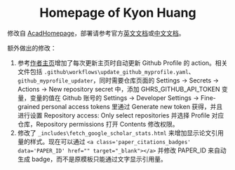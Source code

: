 
<h1 align="center">
Homepage of Kyon Huang
</h1>

修改自 [AcadHomepage](https://github.com/RayeRen/acad-homepage.github.io)，部署请参考官方[英文文档](https://github.com/RayeRen/acad-homepage.github.io)或[中文文档](https://github.com/RayeRen/acad-homepage.github.io/blob/main/docs/README-zh.md)。

额外做出的修改：

1. 参考[作者主页](https://github.com/RayeRen/rayeren.github.io)增加了每次更新主页时自动更新 Github Profile 的 action。相关文件包括 `.github\workflows\update_github_myprofile.yaml`、`github_myprofile_updater`，同时需要仓库页面的 Settings -> Secrets -> Actions -> New repository secret 中，添加 GHRS_GITHUB_API_TOKEN 变量，变量的值在 Github 账号的 Settings -> Developer Settings -> Fine-grained personal access tokens 里通过 Generate new token 获得，并且进行设置 Repository access: Only select repositories 并选择 Profile 对应仓库，Repository permissions 打开 Contents 修改权限。
2. 修改了 `_includes\fetch_google_scholar_stats.html` 来增加显示论文引用量的样式。现在可以通过 `<a class='paper_citations_badges' data='PAPER_ID' href="" target="_blank"></a>` 并修改 PAPER_ID 来自动生成 badge，而不是原模板只能通过文字显示引用量。